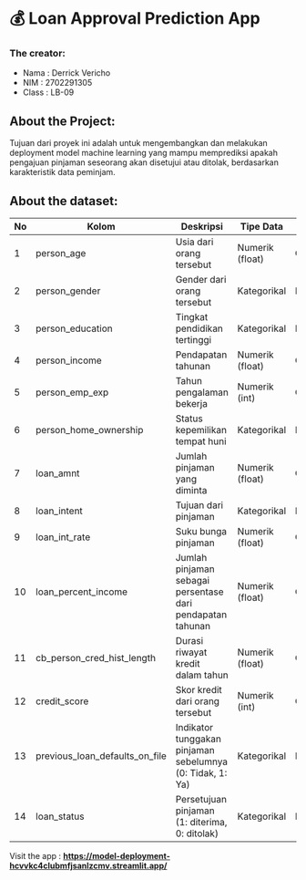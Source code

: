 # 💰 Loan Approval Prediction App

### The creator:
- Nama : Derrick Vericho
- NIM : 2702291305
- Class : LB-09

## About the Project: 
Tujuan dari proyek ini adalah untuk mengembangkan dan melakukan deployment model machine learning yang mampu memprediksi apakah pengajuan pinjaman seseorang akan disetujui atau ditolak, berdasarkan karakteristik data peminjam.




## About the dataset:
| No  | Kolom                          | Deskripsi                                                                 | Tipe Data        | Kategori         | Target/Feature |
|-----|--------------------------------|---------------------------------------------------------------------------|------------------|------------------|----------------|
| 1   | person_age                     | Usia dari orang tersebut                                                  | Numerik (float)    | Continuous       | Feature        |
| 2   | person_gender                  | Gender dari orang tersebut                                                | Kategorikal      | Binary           | Feature        |
| 3   | person_education               | Tingkat pendidikan tertinggi                                              | Kategorikal      | Multiclass       | Feature        |
| 4   | person_income                 | Pendapatan tahunan                                                        | Numerik (float)  | Continuous       | Feature        |
| 5   | person_emp_exp                 | Tahun pengalaman bekerja                                                  | Numerik (int)  | Continuous       | Feature        |
| 6   | person_home_ownership         | Status kepemilikan tempat huni                                            | Kategorikal      | Multiclass       | Feature        |
| 7   | loan_amnt                      | Jumlah pinjaman yang diminta                                              | Numerik (float)  | Continuous       | Feature        |
| 8   | loan_intent                    | Tujuan dari pinjaman                                                      | Kategorikal      | Multiclass       | Feature        |
| 9   | loan_int_rate                  | Suku bunga pinjaman                                                       | Numerik (float)  | Continuous       | Feature        |
| 10  | loan_percent_income           | Jumlah pinjaman sebagai persentase dari pendapatan tahunan                | Numerik (float)  | Continuous       | Feature        |
| 11  | cb_person_cred_hist_length    | Durasi riwayat kredit dalam tahun                                         | Numerik (float)    | Continuous       | Feature        |
| 12  | credit_score                   | Skor kredit dari orang tersebut                                           | Numerik (int)  | Continuous       | Feature        |
| 13  | previous_loan_defaults_on_file| Indikator tunggakan pinjaman sebelumnya (0: Tidak, 1: Ya)                | Kategorikal      | Binary           | Feature        |
| 14  | loan_status                    | Persetujuan pinjaman (1: diterima, 0: ditolak)                            | Kategorikal      | Binary           | **Target**     |


Visit the app : **https://model-deployment-hcvvkc4clubmfjsanlzcmv.streamlit.app/**
